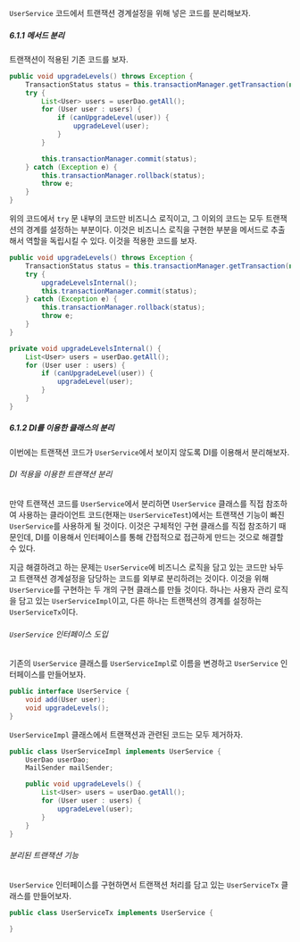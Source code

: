 `UserService` 코드에서 트랜잭션 경계설정을 위해 넣은 코드를 분리해보자.
##### 6.1.1 메서드 분리
트랜잭션이 적용된 기존 코드를 보자.
```java
public void upgradeLevels() throws Exception {
	TransactionStatus status = this.transactionManager.getTransaction(new DefaultTransactionDefinition());
	try {
		List<User> users = userDao.getAll();
		for (User user : users) {
			if (canUpgradeLevel(user)) {
				upgradeLevel(user);
			}
		}

		this.transactionManager.commit(status);
	} catch (Exception e) {
		this.transactionManager.rollback(status);
		throw e;
	}
}
```

위의 코드에서 `try` 문 내부의 코드만 비즈니스 로직이고, 그 이외의 코드는 모두 트랜잭션의 경계를 설정하는 부분이다. 이것은 비즈니스 로직을 구현한 부분을 메서드로 추출해서 역할을 독립시킬 수 있다. 이것을 적용한 코드를 보자.
```java
public void upgradeLevels() throws Exception {
	TransactionStatus status = this.transactionManager.getTransaction(new DefaultTransactionDefinition());
	try {
		upgradeLevelsInternal();
		this.transactionManager.commit(status);
	} catch (Exception e) {
		this.transactionManager.rollback(status);
		throw e;
	}
}

private void upgradeLevelsInternal() {
	List<User> users = userDao.getAll();
	for (User user : users) {
		if (canUpgradeLevel(user)) {
			upgradeLevel(user);
		}
	}
}
```

##### 6.1.2 DI를 이용한 클래스의 분리
이번에는 트랜잭션 코드가 `UserService`에서 보이지 않도록 DI를 이용해서 분리해보자.
###### DI 적용을 이용한 트랜잭션 분리
만약 트랜잭션 코드를 `UserService`에서 분리하면 `UserService` 클래스를 직접 참조하여 사용하는 클라이언트 코드(현재는 `UserServiceTest`)에서는 트랜잭션 기능이 빠진 `UserService`를 사용하게 될 것이다. 이것은 구체적인 구현 클래스를 직접 참조하기 때문인데, DI를 이용해서 인터페이스를 통해 간접적으로 접근하게 만드는 것으로 해결할 수 있다.

지금 해결하려고 하는 문제는 `UserService`에 비즈니스 로직을 담고 있는 코드만 놔두고 트랜잭션 경계설정을 담당하는 코드를 외부로 분리하려는 것이다. 이것을 위해 `UserService`를 구현하는 두 개의 구현 클래스를 만들 것이다. 하나는 사용자 관리 로직을 담고 있는 `UserServiceImpl`이고, 다른 하나는 트랜잭션의 경계를 설정하는 `UserServiceTx`이다.

###### `UserService` 인터페이스 도입
기존의 `UserService` 클래스를 `UserServiceImpl`로 이름을 변경하고 `UserService` 인터페이스를 만들어보자.
```java
public interface UserService {
	void add(User user);
	void upgradeLevels();
}
```

`UserServiceImpl` 클래스에서 트랜잭션과 관련된 코드는 모두 제거하자.
```java
public class UserServiceImpl implements UserService {
	UserDao userDao;
	MailSender mailSender;

	public void upgradeLevels() {
		List<User> users = userDao.getAll();
		for (User user : users) {
			upgradeLevel(user);
		}
	}
}
```
###### 분리된 트랜잭션 기능
`UserService` 인터페이스를 구현하면서 트랜잭션 처리를 담고 있는 `UserServiceTx` 클래스를 만들어보자.
```java
public class UserServiceTx implements UserService {
	
}
```